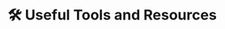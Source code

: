 # 🛠️ Useful Tools and Resources

<!--## 📚 Learning Platforms

- 🧠 [Mindluster](https://www.mindluster.com/) - Learn new skills through a variety of courses.
- 💻 [Class Central - Ethical Hacking](https://www.classcentral.com/subject/ethical-hacking) - Explore ethical hacking courses.
- 🎓 [Internshala Trainings](https://trainings.internshala.com/) - Online courses for skill development.
- 📖 [Codecademy](https://www.codecademy.com/) - Learn to code through interactive lessons.
- 🔧 [Full Stack Open](https://fullstackopen.com/en/) - Free course for full-stack web development.
- 📚 [Great Learning](https://www.mygreatlearning.com/) - Various online courses for upskilling.
- 🌱 [Grow with Google - Certificates](https://grow.google/intl/en_in/certificates/) - Free certificates to advance your career.
- 🖥️ [Swayam](https://swayam.gov.in/explorer) - Online education platform by the Government of India.

---

## 🖥️ Code Runners

- 💻 [VS Code Online](https://vscode.dev/) - Run and edit code directly in your browser.

---

## 📍 Tracking Tools

### 📱 Phone Tracking

- 🍏 [iPhone - Find My iPhone](https://www.icloud.com/#find) - Track your lost iPhone.
- 🤖 [Android - Find My Device](https://www.google.com/android/find/) - Track your Android phone.

### 📡 IMEI Tracking

- 📱 [IMEI Tracker - CEIR](https://www.ceir.gov.in/Home/index.jsp) - Track your lost mobile phone using IMEI.

---

## 💻 Tracking Codes

- 📍 [R4ven - Spyboy Productions](https://github.com/spyboy-productions/r4ven?tab=readme-ov-file) - A location tracking project on GitHub.
- 📍 [I-See-You - Viralmaniar](https://github.com/Viralmaniar/I-See-You) - A GitHub project for location tracking.
- 📍 [Live Location Tracking - Jithin Jude](https://github.com/Jithin-Jude/Live_location_tracking_using_flutter) - Live location tracking using Flutter.
- 📍 [Track My Location - Abdularis](https://github.com/abdularis/Track-My-Location) - GitHub project for real-time location tracking.

---

## 🌍 IP Location Tracking

- 🌍 [IP Lookup - IP Lookup](https://www.ip-lookup.org/location/) - Find the location of an IP address.
- 🌍 [IP Location - IP Location Net](https://www.iplocation.net/ip-lookup) - IP address location lookup service.

  -->
